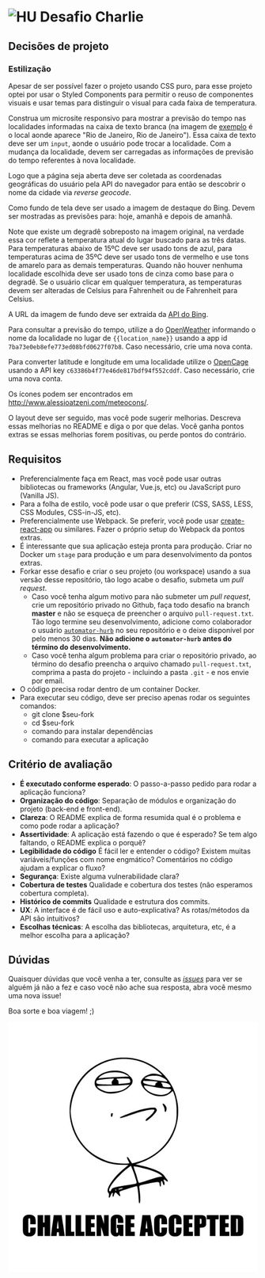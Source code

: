 # <img src="https://avatars1.githubusercontent.com/u/7063040?v=4&s=200.jpg" alt="HU" width="24" /> Desafio Charlie

## Decisões de projeto

### Estilização
Apesar de ser possível fazer o projeto usando CSS puro, para esse projeto optei por usar o Styled Components para permitir o reuso de componentes visuais e usar temas para distinguir o visual para cada faixa de temperatura.


Construa um microsite responsivo para mostrar a previsão do tempo nas localidades informadas na caixa de texto branca (na imagem de [exemplo](./exemplo.jpg) é o local aonde aparece "Rio de Janeiro, Rio de Janeiro"). Essa caixa de texto deve ser um `input`, aonde o usuário pode trocar a localidade. Com a mudança da localidade, devem ser carregadas as informações de previsão do tempo referentes à nova localidade.

 Logo que a página seja aberta deve ser coletada as coordenadas geográficas do usuário pela API do navegador para então se descobrir o nome da cidade via _reverse geocode_.

Como fundo de tela deve ser usado a imagem de destaque do Bing. Devem ser mostradas as previsões para: hoje, amanhã e depois de amanhã.

Note que existe um degradê sobreposto na imagem original, na verdade essa cor reflete a temperatura atual do lugar buscado para as três datas. Para temperaturas abaixo de 15ºC deve ser usado tons de azul, para temperaturas acima de 35ºC deve ser usado tons de vermelho e use tons de amarelo para as demais temperaturas. Quando não houver nenhuma localidade escolhida deve ser usado tons de cinza como base para o degradê. Se o usuário clicar em qualquer temperatura, as temperaturas devem ser alteradas de Celsius para Fahrenheit ou de Fahrenheit para Celsius.

A URL da imagem de fundo deve ser extraida da [API do Bing](https://www.bing.com/HPImageArchive.aspx?format=js&idx=0&n=1&mkt=pt-BR).

Para consultar a previsão do tempo, utilize a do [OpenWeather](http://api.openweathermap.org/data/2.5/weather?q={{location_name}}&APPID=7ba73e0eb8efe773ed08bfd0627f07b8) informando o nome da localidade no lugar de `{{location_name}}` usando a app id `7ba73e0eb8efe773ed08bfd0627f07b8`. Caso necessário, crie uma nova conta.

Para converter latitude e longitude em uma localidade utilize o [OpenCage](https://api.opencagedata.com/geocode/v1/json?q={{latitude}},{{longitude}}&key=c63386b4f77e46de817bdf94f552cddf&language=en) usando a API key `c63386b4f77e46de817bdf94f552cddf`. Caso necessário, crie uma nova conta.

Os ícones podem ser encontrados em http://www.alessioatzeni.com/meteocons/.

O layout deve ser seguido, mas você pode sugerir melhorias. Descreva essas melhorias no README e diga o por que delas. Você ganha pontos extras se essas melhorias forem positivas, ou perde pontos do contrário.

## Requisitos

-   Preferencialmente faça em React, mas você pode usar outras bibliotecas ou frameworks (Angular, Vue.js, etc) ou JavaScript puro (Vanilla JS).
-   Para a folha de estilo, você pode usar o que preferir (CSS, SASS, LESS, CSS Modules, CSS-in-JS, etc).
-   Preferencialmente use Webpack. Se preferir, você pode usar [create-react-app](https://github.com/facebook/create-react-app) ou similares. Fazer o próprio setup do Webpack da pontos extras.
-   É interessante que sua aplicação esteja pronta para produção. Criar no Docker um `stage` para produção e um para desenvolvimento da pontos extras.
-   Forkar esse desafio e criar o seu projeto (ou workspace) usando a sua versão desse repositório, tão logo acabe o desafio, submeta um _pull request_.
    -   Caso você tenha algum motivo para não submeter um _pull request_, crie um repositório privado no Github, faça todo desafio na branch **master** e não se esqueça de preencher o arquivo `pull-request.txt`. Tão logo termine seu desenvolvimento, adicione como colaborador o usuário [`automator-hurb`](https://github.com/automator-hurb) no seu repositório e o deixe disponível por pelo menos 30 dias. **Não adicione o `automator-hurb` antes do término do desenvolvimento.**
    -   Caso você tenha algum problema para criar o repositório privado, ao término do desafio preencha o arquivo chamado `pull-request.txt`, comprima a pasta do projeto - incluindo a pasta `.git` - e nos envie por email.
-   O código precisa rodar dentro de um container Docker.
-   Para executar seu código, deve ser preciso apenas rodar os seguintes comandos:
    -   git clone \$seu-fork
    -   cd \$seu-fork
    -   comando para instalar dependências
    -   comando para executar a aplicação

## Critério de avaliação

-   **É executado conforme esperado**: O passo-a-passo pedido para rodar a aplicação funciona?
-   **Organização do código**: Separação de módulos e organização do projeto (back-end e front-end).
-   **Clareza**: O README explica de forma resumida qual é o problema e como pode rodar a aplicação?
-   **Assertividade**: A aplicação está fazendo o que é esperado? Se tem algo faltando, o README explica o porquê?
-   **Legibilidade do código** É fácil ler e entender o código? Existem muitas variáveis/funções com nome engmático? Comentários no código ajudam a explicar o fluxo?
-   **Segurança**: Existe alguma vulnerabilidade clara?
-   **Cobertura de testes** Qualidade e cobertura dos testes (não esperamos cobertura completa).
-   **Histórico de commits** Qualidade e estrutura dos commits.
-   **UX**: A interface é de fácil uso e auto-explicativa? As rotas/métodos da API são intuitivos?
-   **Escolhas técnicas**: A escolha das bibliotecas, arquitetura, etc, é a melhor escolha para a aplicação?

## Dúvidas

Quaisquer dúvidas que você venha a ter, consulte as [_issues_](https://github.com/HurbCom/challenge-charlie/issues) para ver se alguém já não a fez e caso você não ache sua resposta, abra você mesmo uma nova issue!

Boa sorte e boa viagem! ;)

<p align="center">
  <img src="ca.jpg" alt="Challange accepted" />
</p>